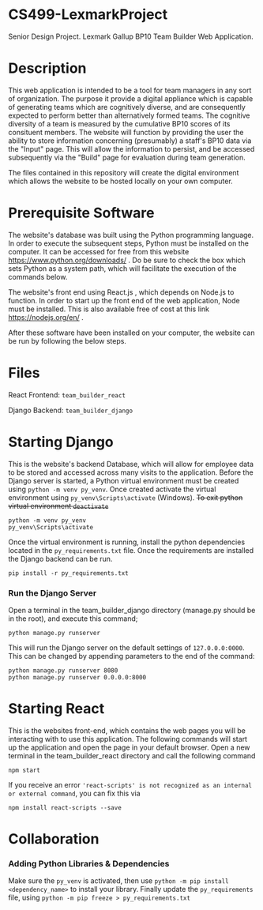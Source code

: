 # CS499-LexmarkProject
Senior Design Project. Lexmark Gallup BP10 Team Builder Web Application.

# Description
This web application is intended to be a tool for team managers in any sort of organization. The purpose it provide a digital appliance which is capable of generating teams which are cognitively diverse, and are consequently expected to perform better than alternatively formed teams. The cognitive diversity of a team is measured by the cumulative BP10 scores of its consituent members. The website will function by providing the user the ability to store information concerning (presumably) a staff's BP10 data via the "Input" page. This will allow the information to persist, and be accessed subsequently via the "Build" page for evaluation during team generation. 

The files contained in this repository will create the digital environment which allows the website to be hosted locally on your own computer.  

# Prerequisite Software
The website's database was built using the Python programming language. In order to execute the subsequent steps, Python must be installed on the computer. It can be accessed for free from this website https://www.python.org/downloads/ . Do be sure to check the box which sets Python as a system path, which will facilitate the execution of the commands below.

The website's front end using React.js , which depends on Node.js to function. In order to start up the front end of the web application, Node must be installed. This is also available free of cost at this link https://nodejs.org/en/ . 

After these software have been installed on your computer, the website can be run by following the below steps. 

# Files
React Frontend: `team_builder_react`

Django Backend: `team_builder_django`

# Starting Django
This is the website's backend Database, which will allow for employee data to be stored and accessed across many visits to the application. 
Before the Django server is started, a Python virtual environment must be created using `python -m venv py_venv`. Once created activate the virtual environment using `py_venv\Scripts\activate` (Windows). ~~To exit python virtual environment `deactivate`~~

    python -m venv py_venv
    py_venv\Scripts\activate

Once the virtual environment is running, install the python dependencies located in the `py_requirements.txt` file. Once the requirements are installed the Django backend can be run.

    pip install -r py_requirements.txt


### Run the Django Server
Open a terminal in the team_builder_django directory (manage.py should be in the root), and execute this command;

    python manage.py runserver
    
This will run the Django server on the default settings of `127.0.0.0:0000`. This can be changed by appending parameters to the end of the command:
    
    python manage.py runserver 8080
    python manage.py runserver 0.0.0.0:8000

# Starting React
This is the websites front-end, which contains the web pages you will be interacting with to use this application. The following commands will start up the application and open the page in your default browser. 
Open a new terminal in the team_builder_react directory and call the following command

    npm start

If you receive an error `'react-scripts' is not recognized as an internal or external command`, you can fix this via
    
    npm install react-scripts --save
    
# Collaboration
### Adding Python Libraries & Dependencies

Make sure the `py_venv` is activated, then use `python -m pip install <dependency_name>` to install your library. Finally update the `py_requirements` file, using `python -m pip freeze > py_requirements.txt`

